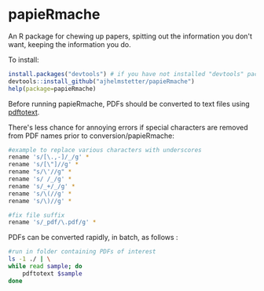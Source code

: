 # papieRmache

An R package for chewing up papers, spitting out the information you don't want, keeping the information you do.

To install:

```r
install.packages("devtools") # if you have not installed "devtools" package
devtools::install_github("ajhelmstetter/papieRmache")
help(package=papieRmache)
```

Before running papieRmache, PDFs should be converted to text files using [pdftotext](https://en.wikipedia.org/wiki/Pdftotext).

There's less chance for annoying errors if special characters are removed from PDF names prior to conversion/papieRmache:

```bash
#example to replace various characters with underscores
rename 's/[\.,-]/_/g' *
rename 's/[\"]//g' *
rename "s/\'//g" *
rename 's/ /_/g' *
rename 's/_+/_/g' *
rename 's/\(//g' *
rename 's/\)//g' *

#fix file suffix
rename 's/_pdf/\.pdf/g' *
```

PDFs can be converted rapidly, in batch, as follows :

```bash
#run in folder containing PDFs of interest
ls -1 ./ | \
while read sample; do
  	pdftotext $sample
done
```

